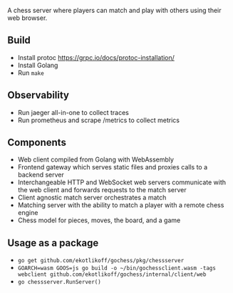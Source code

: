 A chess server where players can match and play with others using their web browser.

## Build
* Install protoc https://grpc.io/docs/protoc-installation/
* Install Golang
* Run `make`

## Observability
* Run jaeger all-in-one to collect traces
* Run prometheus and scrape /metrics to collect metrics

## Components
* Web client compiled from Golang with WebAssembly
* Frontend gateway which serves static files and proxies calls to a backend server
* Interchangeable HTTP and WebSocket web servers communicate with the web client and forwards requests to the match server
* Client agnostic match server orchestrates a match
* Matching server with the ability to match a player with a remote chess engine
* Chess model for pieces, moves, the board, and a game

## Usage as a package
* `go get github.com/ekotlikoff/gochess/pkg/chessserver`
*	`GOARCH=wasm GOOS=js go build -o ~/bin/gochessclient.wasm -tags webclient github.com/ekotlikoff/gochess/internal/client/web`
* `go chessserver.RunServer()`

